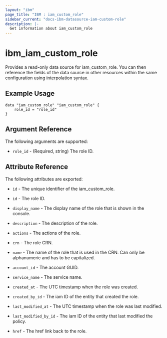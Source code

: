 ```yaml
---
layout: "ibm"
page_title: "IBM : iam_custom_role"
sidebar_current: "docs-ibm-datasource-iam-custom-role"
description: |-
  Get information about iam_custom_role
---
```


# ibm\_iam_custom_role

Provides a read-only data source for iam_custom_role. You can then reference the fields of the data source in other resources within the same configuration using interpolation syntax.

## Example Usage

```hcl
data "iam_custom_role" "iam_custom_role" {
	role_id = "role_id"
}
```

## Argument Reference

The following arguments are supported:

* `role_id` - (Required, string) The role ID.

## Attribute Reference

The following attributes are exported:

* `id` - The unique identifier of the iam_custom_role.
* `id` - The role ID.

* `display_name` - The display name of the role that is shown in the console.

* `description` - The description of the role.

* `actions` - The actions of the role.

* `crn` - The role CRN.

* `name` - The name of the role that is used in the CRN. Can only be alphanumeric and has to be capitalized.

* `account_id` - The account GUID.

* `service_name` - The service name.

* `created_at` - The UTC timestamp when the role was created.

* `created_by_id` - The iam ID of the entity that created the role.

* `last_modified_at` - The UTC timestamp when the role was last modified.

* `last_modified_by_id` - The iam ID of the entity that last modified the policy.

* `href` - The href link back to the role.

